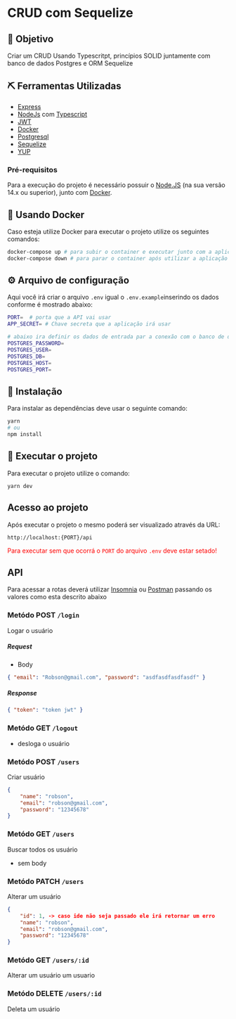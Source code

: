 # CRUD com Sequelize

## 🎯 Objetivo

Criar um CRUD Usando Typescritpt, princípios SOLID juntamente com banco de dados Postgres e ORM Sequelize

## ⛏️ Ferramentas Utilizadas

-   [Express](https://expressjs.com/)
-   [NodeJs](https://nodejs.dev/) com [Typescript](https://www.typescriptlang.org/)
-   [JWT](https://jwt.io/)
-   [Docker](https://www.docker.com/)
-   [Postgresql](https://www.postgresql.org/)
-   [Sequelize](http://sequelize.org/)
-   [YUP](https://github.com/jquense/yup)

### Pré-requisitos

Para a execução do projeto é necessário possuir o [Node.JS](https://nodejs.org/en/download/) (na sua versão 14.x ou superior), junto com [Docker](https://docs.docker.com/get-docker/).

## 🐋 Usando Docker

Caso esteja utilize Docker para executar o projeto utilize os seguintes comandos:

```bash
docker-compose up # para subir o container e executar junto com a aplicação
docker-compose down # para parar o container após utilizar a aplicação
```

## ⚙ Arquivo de configuração

Aqui você irá criar o arquivo `.env` igual o `.env.example`inserindo os dados conforme é mostrado abaixo:

```bash
PORT=  # porta que a API vai usar
APP_SECRET= # Chave secreta que a aplicação irá usar

# abaixo ira definir os dados de entrada par a conexão com o banco de dados
POSTGRES_PASSWORD=
POSTGRES_USER=
POSTGRES_DB=
POSTGRES_HOST=
POSTGRES_PORT=
```

## 🚀 Instalação

Para instalar as dependências deve usar o seguinte comando:

```bash
yarn
# ou
npm install
```

## 🤖 Executar o projeto

Para executar o projeto utilize o comando:

```
yarn dev
```

## Acesso ao projeto

Após executar o projeto o mesmo poderá ser visualizado através da URL:

`http://localhost:{PORT}/api`

<font color="RED">Para executar sem que ocorrá o `PORT` do arquivo `.env` deve estar setado!</font>

## API

Para acessar a rotas deverá utilizar [Insomnia](https://insomnia.rest/) ou [Postman](https://www.postman.com/) passando os valores como esta descrito abaixo

### Metódo POST `/login`

Logar o usuário

##### Request

-   Body

```json
{ "email": "Robson@gmail.com", "password": "asdfasdfasdfasdf" }
```

##### Response

```json
{ "token": "token jwt" }
```

### Metódo GET `/logout`

-   desloga o usuário

### Metódo POST `/users`

Criar usuário

```json
{
    "name": "robson",
    "email": "robson@gmail.com",
    "password": "12345678"
}
```

### Metódo GET `/users`

Buscar todos os usuário

-   sem body

### Metódo PATCH `/users`

Alterar um usuário

```json
{
    "id": 1, -> caso ide não seja passado ele irá retornar um erro
    "name": "robson",
    "email": "robson@gmail.com",
    "password": "12345678"
}
```

### Metódo GET `/users/:id`

Alterar um usuário um usuario

### Metódo DELETE `/users/:id`

Deleta um usuário
